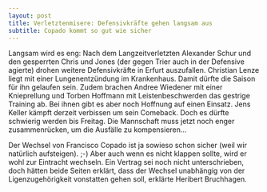 ```yaml
---
layout: post
title: Verletztenmisere: Defensivkräfte gehen langsam aus
subtitle: Copado kommt so gut wie sicher
---
```


Langsam wird es eng: Nach dem Langzeitverletzten Alexander Schur und den gesperrten Chris und Jones (der gegen Trier auch in der Defensive agierte) drohen weitere Defensivkräfte in Erfurt auszufallen. Christian Lenze liegt mit einer Lungenentzündung im Krankenhaus. Damit dürfte die Saison für ihn gelaufen sein. Zudem brachen Andree Wiedener mit einer Knieprellung und Torben Hoffmann mit Leistenbeschwerden das gestrige Training ab. Bei ihnen gibt es aber noch Hoffnung auf einen Einsatz. Jens Keller kämpft derzeit verbissen um sein Comeback. Doch es dürfte schwierig werden bis Freitag. Die Mannschaft muss jetzt noch enger zusammenrücken, um die Ausfälle zu kompensieren...

Der Wechsel von Francisco Copado ist ja sowieso schon sicher (weil wir natürlich aufsteigen). ;-) Aber auch wenn es nicht klappen sollte, wird er wohl zur Eintracht wechseln. Ein Vertrag sei noch nicht unterschrieben, doch hätten beide Seiten erklärt, dass der Wechsel unabhängig von der Ligenzugehörigkeit vonstatten gehen soll, erklärte Heribert Bruchhagen.
